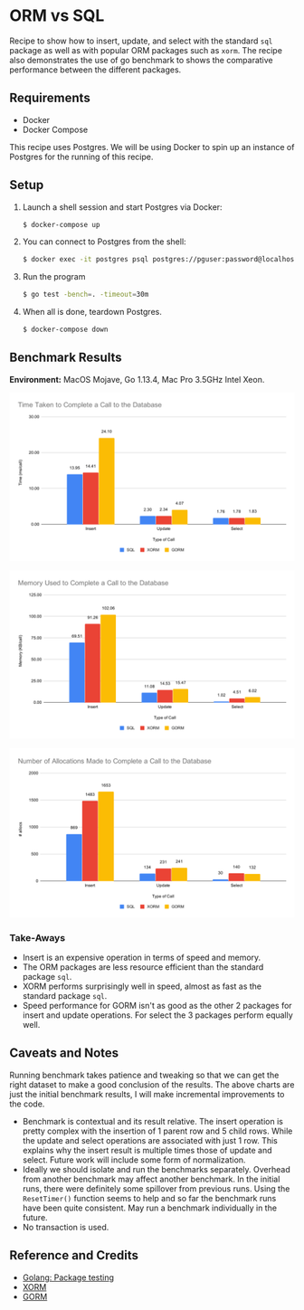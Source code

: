 # ORM vs SQL

Recipe to show how to insert, update, and select with the standard `sql` package as well as with popular ORM packages such as `xorm`. The recipe also demonstrates the use of go benchmark to shows the comparative performance between the different packages. 

## Requirements

* Docker
* Docker Compose

This recipe uses Postgres. We will be using Docker to spin up an instance of Postgres for the running of this recipe.

## Setup

1. Launch a shell session and start Postgres via Docker:

   ```bash
   $ docker-compose up
   ```

1. You can connect to Postgres from the shell:

   ```bash
   $ docker exec -it postgres psql postgres://pguser:password@localhost/db
   ```

1. Run the program

   ```bash
   $ go test -bench=. -timeout=30m
   ```

1. When all is done, teardown Postgres.

   ```bash
   $ docker-compose down
   ```

## Benchmark Results

**Environment:** MacOS Mojave, Go 1.13.4, Mac Pro 3.5GHz Intel Xeon.

![Benchmark: Time taken to complete a call to the database](images/benchmark-speed.svg)

![Benchmark: Memory used to complete a call to the database](images/benchmark-memory.svg)

![Benchmark: Number of allocations made to complete a call to the database](images/benchmark-allocations.svg)

### Take-Aways

* Insert is an expensive operation in terms of speed and memory.
* The ORM packages are less resource efficient than the standard package `sql`.
* XORM performs surprisingly well in speed, almost as fast as the standard package `sql`.
* Speed performance for GORM isn't as good as the other 2 packages for insert and update operations. For select the 3 packages perform equally well.

## Caveats and Notes

Running benchmark takes patience and tweaking so that we can get the right dataset to make a good conclusion of the results. The above charts are just the initial benchmark results, I will make incremental improvements to the code.

* Benchmark is contextual and its result relative. The insert operation is pretty complex with the insertion of 1 parent row and 5 child rows. While the update and select operations are associated with just 1 row. This explains why the insert result is multiple times those of update and select. Future work will include some form of normalization.
* Ideally we should isolate and run the benchmarks separately. Overhead from another benchmark may affect another benchmark. In the initial runs, there were definitely some spillover from previous runs. Using the `ResetTimer()` function seems to help and so far the benchmark runs have been quite consistent. May run a benchmark individually in the future.
* No transaction is used.

## Reference and Credits

* [Golang: Package testing](https://golang.org/pkg/testing/)
* [XORM](https://xorm.io/)
* [GORM](https://gorm.io/)

